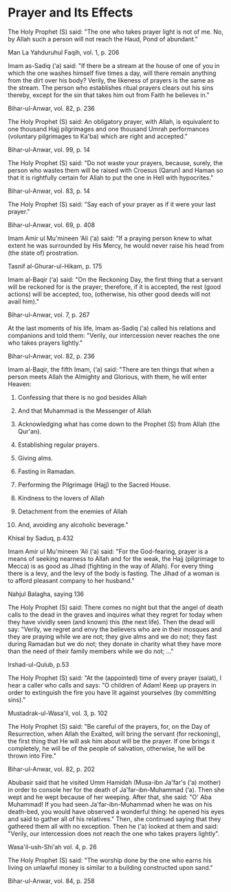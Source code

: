 Prayer and Its Effects
======================

The Holy Prophet (S) said: "The one who takes prayer light is not of me.
No, by Allah such a person will not reach the Haud, Pond of abundant."

Man La Yahduruhul Faqih, vol. 1, p. 206

Imam as-Sadiq (‘a) said: "If there be a stream at the house of one of
you in which the one washes himself five times a day, will there remain
anything from the dirt over his body? Verily, the likeness of prayers is
the same as the stream. The person who establishes ritual prayers clears
out his sins thereby, except for the sin that takes him out from Faith
he believes in."

Bihar-ul-Anwar, vol. 82, p. 236

The Holy Prophet (S) said: An obligatory prayer, with Allah, is
equivalent to one thousand Hajj pilgrimages and one thousand Umrah
performances (voluntary pilgrimages to Ka'ba) which are right and
accepted."

Bihar-ul-Anwar, vol. 99, p. 14

The Holy Prophet (S) said: "Do not waste your prayers, because, surely,
the person who wastes them will be raised with Croesus (Qarun) and Haman
so that it is rightfully certain for Allah to put the one in Hell with
hypocrites."

Bihar-ul-Anwar, vol. 83, p. 14

The Holy Prophet (S) said: "Say each of your prayer as if it were your
last prayer."

Bihar-ul-Anwar, vol. 69, p. 408

Imam Amir ul Mu'mineen ‘Ali (‘a) said: "If a praying person knew to what
extent he was surrounded by His Mercy, he would never raise his head
from (the state of) prostration.

Tasnif al-Ghurar-ul-Hikam, p. 175

Imam al-Baqir (‘a) said: "On the Reckoning Day, the first thing that a
servant will be reckoned for is the prayer; therefore, if it is
accepted, the rest (good actions) will be accepted, too, (otherwise, his
other good deeds will not avail him)."

Bihar-ul-Anwar, vol. 7, p. 267

At the last moments of his life, Imam as-Sadiq (‘a) called his relations
and companions and told them: "Verily, our intercession never reaches
the one who takes prayers lightly."

Bihar-ul-Anwar, vol. 82, p. 236

Imam al-Baqir, the fifth Imam, (‘a) said: "There are ten things that
when a person meets Allah the Almighty and Glorious, with them, he will
enter Heaven:

1. Confessing that there is no god besides Allah

2. And that Muhammad is the Messenger of Allah

3. Acknowledging what has come down to the Prophet (S) from Allah (the
Qur'an).

4. Establishing regular prayers.

5. Giving alms.

6. Fasting in Ramadan.

7. Performing the Pilgrimage (Hajj) to the Sacred House.

8. Kindness to the lovers of Allah

9. Detachment from the enemies of Allah

10. And, avoiding any alcoholic beverage."

Khisal by Saduq, p.432

Imam Amir ul Mu'mineen ‘Ali (‘a) said: "For the God-fearing, prayer is a
means of seeking nearness to Allah and for the weak, the Hajj
(pilgrimage to Mecca) is as good as Jihad (fighting in the way of
Allah). For every thing there is a levy, and the levy of the body is
fasting. The Jihad of a woman is to afford pleasant company to her
husband."

Nahjul Balagha, saying 136

The Holy Prophet (S) said: There comes no night but that the angel of
death calls to the dead in the graves and inquires what they regret for
today when they have vividly seen (and known) this (the next life). Then
the dead will say: "Verily, we regret and envy the believers who are in
their mosques and they are praying while we are not; they give alms and
we do not; they fast during Ramadan but we do not; they donate in
charity what they have more than the need of their family members while
we do not; ..."

Irshad-ul-Qulub, p.53

The Holy Prophet (S) said: "At the (appointed) time of every prayer
(salat), I hear a caller who calls and says: "O children of Adam! Keep
up prayers in order to extinguish the fire you have lit against
yourselves (by committing sins)."

Mustadrak-ul-Wasa'il, vol. 3, p. 102

The Holy Prophet (S) said: "Be careful of the prayers, for, on the Day
of Resurrection, when Allah the Exalted, will bring the servant (for
reckoning), the first thing that He will ask him about will be the
prayer. If one brings it completely, he will be of the people of
salvation, otherwise, he will be thrown into Fire."

Bihar-ul-Anwar, vol. 82, p. 202

Abubasir said that he visited Umm Hamidah (Musa-ibn Ja'far's (‘a)
mother) in order to console her for the death of Ja'far-ibn-Muhammad
(‘a). Then she wept and he wept because of her weeping. After that, she
said: "O' Aba Muhammad! If you had seen Ja'far-ibn-Muhammad when he was
on his death-bed, you would have observed a wonderful thing: he opened
his eyes and said to gather all of his relatives." Then, she continued
saying that they gathered them all with no exception. Then he (‘a)
looked at them and said: "Verily, our intercession does not reach the
one who takes prayers lightly".

Wasa'il-ush-Shi'ah vol. 4, p. 26

The Holy Prophet (S) said: "The worship done by the one who earns his
living on unlawful money is similar to a building constructed upon
sand."

Bihar-ul-Anwar, vol. 84, p. 258


